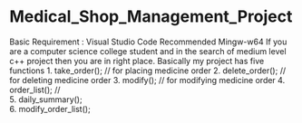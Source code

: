 # Medical_Shop_Management_Project
Basic Requirement :
                    Visual Studio Code Recommended
                    Mingw-w64
  If you are a computer science college student and in the search of medium level c++ project then you are in right place.
  Basically my project has five functions 
     1. take_order();               // for placing medicine order 
     2. delete_order();             // for deleting medicine order
     3. modify();                   // for modifying medicine order
	   4. order_list();               //  
	   5. daily_summary();  
     6. modify_order_list();
